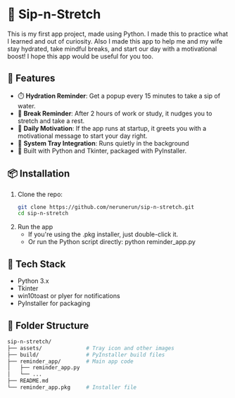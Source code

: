 # 🧃 Sip-n-Stretch

This is my first app project, made using Python. I made this to practice what I learned and out of curiosity.
Also I made this app to help me and my wife stay hydrated, take mindful breaks, and start our day with a motivational boost!
I hope this app would be useful for you too.

## 🌟 Features

- ⏱️ **Hydration Reminder**: Get a popup every 15 minutes to take a sip of water.
- 🧘 **Break Reminder**: After 2 hours of work or study, it nudges you to stretch and take a rest.
- 💬 **Daily Motivation**: If the app runs at startup, it greets you with a motivational message to start your day right.
- 🧪 **System Tray Integration**: Runs quietly in the background
- 🐍 Built with Python and Tkinter, packaged with PyInstaller.

## 📦 Installation

1. Clone the repo:
   ```bash
   git clone https://github.com/nerunerun/sip-n-stretch.git
   cd sip-n-stretch

2. Run the app
   - If you're using the .pkg installer, just double-click it.
   - Or run the Python script directly:
     python reminder_app.py

## 🧙 Tech Stack
- Python 3.x
- Tkinter
- win10toast or plyer for notifications
- PyInstaller for packaging

## 🧁 Folder Structure
```bash
sip-n-stretch/
├── assets/              # Tray icon and other images
├── build/               # PyInstaller build files
├── reminder_app/        # Main app code
│   ├── reminder_app.py
│   └── ...
├── README.md
└── reminder_app.pkg     # Installer file
